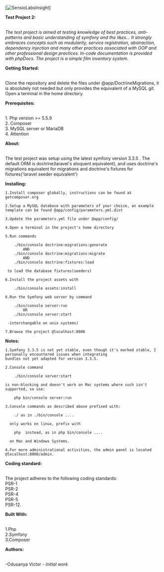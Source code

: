 [![SensioLabsInsight](https://insight.sensiolabs.com/projects/ae4f8e9e-702e-4781-8b1b-5b6b18c84f9f/big.png)]

<b>Test Project 2:</b><br><br>
	<p><i>The test project is aimed at testing knowledge of best practices, anti-patterns and basic understanding
	of symfony and the likes... It strongly embraces concepts such as modularity, service registration, abstraction,
	dependency injection and many other practices associated with OOP and other professional design practices.
	In-code documentation is provided with phpDocs.
	The project is a simple film inventory system.</i></p>

<b>Getting Started:</b><br><br>
	</p>Clone the repository and delete the files under @app/DoctrineMigrations, it is absolutely not needed but only provides
	the equivalent of a MySQL git. Open a terminal in the home directory.</p>

<b>Prerequisites:</b><br><br>
	<p>1. Php version >= 5.5.9 <br>
	2. Composer <br>
	3. MySQL server or MariaDB <br>
	4. Attention <br></p>



<b>About:</b><br><br>
	<p>The test project was setup using the latest symfony version 3.3.5 .
	The default ORM is doctrine(laravel's eloquent equivalent), and uses doctrine's
	migrations equivalent for migrations and doctrine's fixtures for fixtures('laravel seeder equivalent')</p>

<b>Installing:</b>

	1.Install composer globally, instructions can be found at getcomposer.org

	2.Setup a MySQL database with parameters of your choice, an example template can be found @app/config/parameters.yml.dist

	3.Update the parameters.yml file under @app/config/

	4.Open a terminal in the project's home directory

	5.Run commands

		./bin/console doctrine:migrations:generate
			AND
		./bin/console doctrine:migrations:migrate
			AND
		./bin/console doctrine:fixtures:load

	 to load the database fixtures(seeders)

	6.Install the project assets with

		./bin/console assets:install

	6.Run the Symfony web server by command

		./bin/console server:run
		 	OR
		./bin/console server:start

	 -interchangable on unix systems)

	7.Browse the project @localhost:8000


<b>Notes:</b>
	
	1.Symfony 3.3.5 is not yet stable, even though it's marked stable, I personally encountered issues when integrating
	bundles not yet adapted for version 3.3.5.
	
	2.Console command

		./bin/console server:start

	is non-blocking and doesn't work on Mac systems where such isn't supported, so use:

		php bin/console server:run

	3.Console commands as described above prefixed with:

		./ as in ./bin/console ....

	  only works on linux, prefix with

	  	php  instead, as in php bin/console ....

	  on Mac and Windows Systems.

	4.For more administrational activities, the admin panel is located @localhost:8000/admin.

<b>Coding standard:</b><br><br>
	<p>The project adheres to the following coding standards:<br>
		PSR-1<br>
		PSR-2<br>
		PSR-4<br>
		PSR-5<br>
		PSR-12.<br></p>

<b>Built With:</b><br><br>
	<p>1.Php<br>
	2.Symfony<br>
	3.Composer<br></p>

<b>Authors:</b><br><br>
	<p>-Odusanya Victor -	<i>Initial work</i></p>
